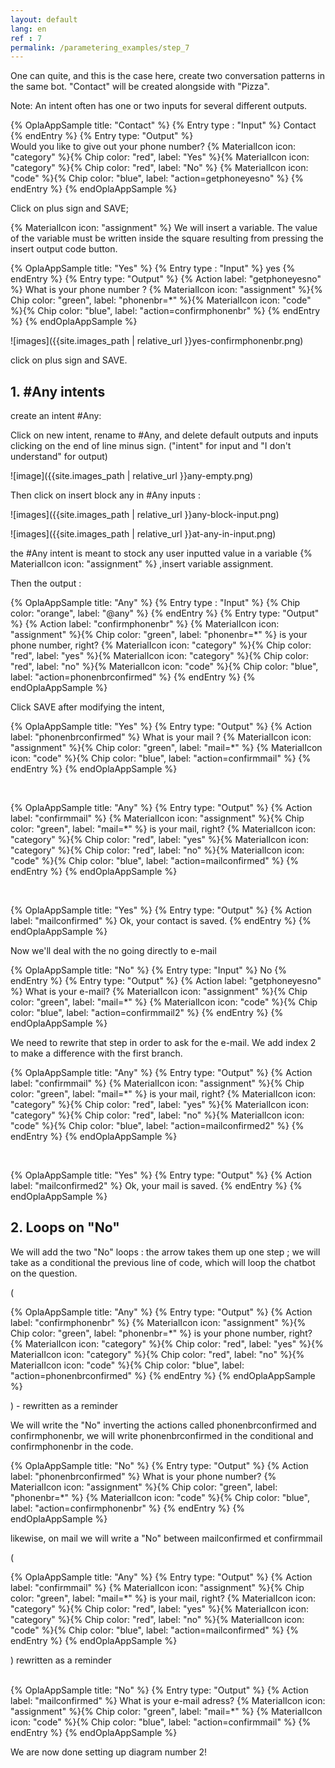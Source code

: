```yaml
---
layout: default
lang: en
ref : 7
permalink: /parametering_examples/step_7
---
```


One can quite, and this is the case here, create two conversation patterns in the same bot. "Contact" will be created alongside with "Pizza".

Note: An intent often has one or two inputs for several different outputs.


{% OplaAppSample title: "Contact" %}
  {% Entry type : "Input" %}
    Contact
  {% endEntry %}
  {% Entry type: "Output" %}  
    Would you like to give out your phone number? {% MaterialIcon icon: "category" %}{% Chip color: "red", label: "Yes" %}{% MaterialIcon icon: "category" %}{% Chip color: "red", label: "No" %} {% MaterialIcon icon: "code" %}{% Chip color: "blue", label: "action=getphoneyesno" %}
  {% endEntry %}
{% endOplaAppSample %}


Click on plus sign and SAVE;




 {% MaterialIcon icon: "assignment" %} We will insert a variable. The value of the variable must be written inside the square resulting from pressing the insert output code button.<br>

{% OplaAppSample title: "Yes" %}
  {% Entry type : "Input" %}
    yes
  {% endEntry %}
  {% Entry type: "Output" %} 
    {% Action label: "getphoneyesno" %} 
    What is your phone number ? {% MaterialIcon icon: "assignment" %}{% Chip color: "green", label: "phonenbr=*" %}{% MaterialIcon icon: "code" %}{% Chip color: "blue", label: "action=confirmphonenbr" %}
  {% endEntry %}
{% endOplaAppSample %}


![images]({{site.images_path | relative_url }}yes-confirmphonenbr.png)

click on plus sign and SAVE.


## 1. #Any intents

create an intent #Any:

Click on new intent, rename to #Any, and delete default outputs and inputs clicking on the end of line minus sign. ("intent" for input and "I don't understand" for output)

![image]({{site.images_path | relative_url }}any-empty.png)

Then click on insert block any in #Any inputs :

![images]({{site.images_path | relative_url }}any-block-input.png)


![images]({{site.images_path | relative_url }}at-any-in-input.png)


the #Any intent is meant to stock any user inputted value in a variable {% MaterialIcon icon: "assignment" %} ,insert variable assignment.

Then the output :


{% OplaAppSample title: "Any" %}
  {% Entry type : "Input" %}
    {% Chip color: "orange", label: "@any" %}
  {% endEntry %}
  {% Entry type: "Output" %} 
    {% Action label: "confirmphonenbr" %} 
    {% MaterialIcon icon: "assignment" %}{% Chip color: "green", label: "phonenbr=*" %} is your phone number, right? {% MaterialIcon icon: "category" %}{% Chip color: "red", label: "yes" %}{% MaterialIcon icon: "category" %}{% Chip color: "red", label: "no" %}{% MaterialIcon icon: "code" %}{% Chip color: "blue", label: "action=phonenbrconfirmed" %}
  {% endEntry %}
{% endOplaAppSample %}





Click SAVE after modifying the intent,



{% OplaAppSample title: "Yes" %}
  {% Entry type: "Output" %} 
    {% Action label: "phonenbrconfirmed" %} 
    What is your mail ? {% MaterialIcon icon: "assignment" %}{% Chip color: "green", label: "mail=*" %} {% MaterialIcon icon: "code" %}{% Chip color: "blue", label: "action=confirmmail" %}
  {% endEntry %}
{% endOplaAppSample %}

<br>


{% OplaAppSample title: "Any" %}
  {% Entry type: "Output" %} 
    {% Action label: "confirmmail" %} 
    {% MaterialIcon icon: "assignment" %}{% Chip color: "green", label: "mail=*" %} is your mail, right? {% MaterialIcon icon: "category" %}{% Chip color: "red", label: "yes" %}{% MaterialIcon icon: "category" %}{% Chip color: "red", label: "no" %}{% MaterialIcon icon: "code" %}{% Chip color: "blue", label: "action=mailconfirmed" %}
  {% endEntry %}
{% endOplaAppSample %}

<br>

{% OplaAppSample title: "Yes" %}
  {% Entry type: "Output" %} 
    {% Action label: "mailconfirmed" %} 
    Ok, your contact is saved.
  {% endEntry %}
{% endOplaAppSample %}




Now we'll deal with the no going directly to e-mail



{% OplaAppSample title: "No" %}
  {% Entry type: "Input" %}
  No
  {% endEntry %}
  {% Entry type: "Output" %} 
    {% Action label: "getphoneyesno" %} 
    What is your e-mail? {% MaterialIcon icon: "assignment" %}{% Chip color: "green", label: "mail=*" %} {% MaterialIcon icon: "code" %}{% Chip color: "blue", label: "action=confirmmail2" %}
  {% endEntry %}
{% endOplaAppSample %}


We need to rewrite that step in order to ask for the e-mail. We add index 2 to make a difference with the first branch.



{% OplaAppSample title: "Any" %}
  {% Entry type: "Output" %} 
    {% Action label: "confirmmail" %} 
    {% MaterialIcon icon: "assignment" %}{% Chip color: "green", label: "mail=*" %} is your mail, right? {% MaterialIcon icon: "category" %}{% Chip color: "red", label: "yes" %}{% MaterialIcon icon: "category" %}{% Chip color: "red", label: "no" %}{% MaterialIcon icon: "code" %}{% Chip color: "blue", label: "action=mailconfirmed2" %}
  {% endEntry %}
{% endOplaAppSample %}

<br>

{% OplaAppSample title: "Yes" %}
  {% Entry type: "Output" %} 
    {% Action label: "mailconfirmed2" %} 
    Ok, your mail is saved.
  {% endEntry %}
{% endOplaAppSample %}



## 2. Loops on "No"

We will add the two "No" loops : the arrow takes them up one step ; we will take as a conditional the previous line of code, which will loop the chatbot on the question.


(<br>


{% OplaAppSample title: "Any" %}
  {% Entry type: "Output" %} 
    {% Action label: "confirmphonenbr" %} 
    {% MaterialIcon icon: "assignment" %}{% Chip color: "green", label: "phonenbr=*" %} is your phone number, right? {% MaterialIcon icon: "category" %}{% Chip color: "red", label: "yes" %}{% MaterialIcon icon: "category" %}{% Chip color: "red", label: "no" %}{% MaterialIcon icon: "code" %}{% Chip color: "blue", label: "action=phonenbrconfirmed" %}
  {% endEntry %}
{% endOplaAppSample %}



 ) - rewritten as a reminder

 We will write the "No" inverting the actions called phonenbrconfirmed and confirmphonenbr, we will write phonenbrconfirmed in the conditional and confirmphonenbr in the code.


<!--#No<br>
<span style="background-color:lightblue">action = phonenbrconfirmed </span><br>
What is your phone number? ![image]({{site.images_path | relative_url }}phonenbr.png)
<span style="background-color: #FFFF00"> <action=confirmphonenbr> </span>-->


{% OplaAppSample title: "No" %}
  {% Entry type: "Output" %} 
    {% Action label: "phonenbrconfirmed" %} 
    What is your phone number? {% MaterialIcon icon: "assignment" %}{% Chip color: "green", label: "phonenbr=*" %} {% MaterialIcon icon: "code" %}{% Chip color: "blue", label: "action=confirmphonenbr" %}
  {% endEntry %}
{% endOplaAppSample %}

likewise, on mail we will write a "No" between mailconfirmed et confirmmail

(
    
<!--
    #Any<br>
<span style="background-color: lightseagreen">action = confirmmail</span><br>
![image]({{site.images_path | relative_url }}mail.png) is your e-mail adress, right?
<span style="background-color: lightcoral">&lt;action=mailconfirmed&gt;[Oui][Non]</span><br>-->



{% OplaAppSample title: "Any" %}
  {% Entry type: "Output" %} 
    {% Action label: "confirmmail" %} 
    {% MaterialIcon icon: "assignment" %}{% Chip color: "green", label: "mail=*" %} is your mail, right? {% MaterialIcon icon: "category" %}{% Chip color: "red", label: "yes" %}{% MaterialIcon icon: "category" %}{% Chip color: "red", label: "no" %}{% MaterialIcon icon: "code" %}{% Chip color: "blue", label: "action=mailconfirmed" %}
  {% endEntry %}
{% endOplaAppSample %}


) rewritten as a reminder<br><br>

<!--
#No<br>
<span style="background-color: lightcoral">action= mailconfirmed</span><br>
What is your e-mail adress?
![image]({{site.images_path | relative_url }}mail.png)  <span style="background-color: lightseagreen">&lt;action=confirmmail&gt;</span> -->


{% OplaAppSample title: "No" %}
  {% Entry type: "Output" %} 
    {% Action label: "mailconfirmed" %} 
    What is your e-mail adress? {% MaterialIcon icon: "assignment" %}{% Chip color: "green", label: "mail=*" %} {% MaterialIcon icon: "code" %}{% Chip color: "blue", label: "action=confirmmail" %}
  {% endEntry %}
{% endOplaAppSample %}


We are now done setting up diagram number 2!
